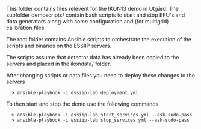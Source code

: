 
This folder contains files relevent for the IKON13 demo in Utgård. The subfolder demoscripts/
contain bash scripts to start and stop EFU's and data generators along with some configuration
and (for multigrid) calibration files.

The root folder contains Ansible scripts to orchestrate the execution of the scripts and binaries
on the ESSIIP servers.

The scripts assume that detector data has already been copied to the servers and placed
in the ikondata/ folder.

After changing scripts or data files you need to deploy these changes to the servers

      > ansible-playbook -i essiip-lab deployment.yml

To then start and stop the demo use the following commands

      > ansible-playbook -i essiip-lab start_services.yml --ask-sudo-pass
      > ansible-playbook -i essiip-lab stop_services.yml --ask-sudo-pass

